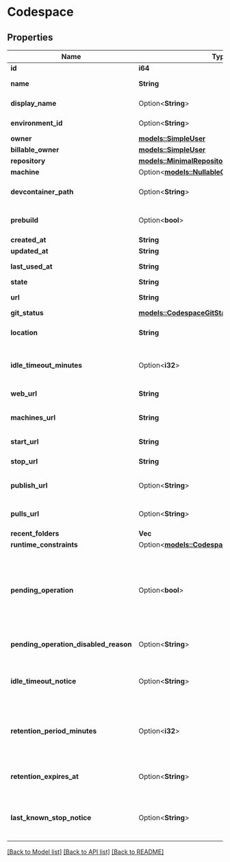 # Codespace

## Properties

Name | Type | Description | Notes
------------ | ------------- | ------------- | -------------
**id** | **i64** |  | 
**name** | **String** | Automatically generated name of this codespace. | 
**display_name** | Option<**String**> | Display name for this codespace. | [optional]
**environment_id** | Option<**String**> | UUID identifying this codespace's environment. | 
**owner** | [**models::SimpleUser**](simple-user.md) |  | 
**billable_owner** | [**models::SimpleUser**](simple-user.md) |  | 
**repository** | [**models::MinimalRepository**](minimal-repository.md) |  | 
**machine** | Option<[**models::NullableCodespaceMachine**](nullable-codespace-machine.md)> |  | 
**devcontainer_path** | Option<**String**> | Path to devcontainer.json from repo root used to create Codespace. | [optional]
**prebuild** | Option<**bool**> | Whether the codespace was created from a prebuild. | 
**created_at** | **String** |  | 
**updated_at** | **String** |  | 
**last_used_at** | **String** | Last known time this codespace was started. | 
**state** | **String** | State of this codespace. | 
**url** | **String** | API URL for this codespace. | 
**git_status** | [**models::CodespaceGitStatus**](codespace_git_status.md) |  | 
**location** | **String** | The initally assigned location of a new codespace. | 
**idle_timeout_minutes** | Option<**i32**> | The number of minutes of inactivity after which this codespace will be automatically stopped. | 
**web_url** | **String** | URL to access this codespace on the web. | 
**machines_url** | **String** | API URL to access available alternate machine types for this codespace. | 
**start_url** | **String** | API URL to start this codespace. | 
**stop_url** | **String** | API URL to stop this codespace. | 
**publish_url** | Option<**String**> | API URL to publish this codespace to a new repository. | [optional]
**pulls_url** | Option<**String**> | API URL for the Pull Request associated with this codespace, if any. | 
**recent_folders** | **Vec<String>** |  | 
**runtime_constraints** | Option<[**models::CodespaceRuntimeConstraints**](codespace_runtime_constraints.md)> |  | [optional]
**pending_operation** | Option<**bool**> | Whether or not a codespace has a pending async operation. This would mean that the codespace is temporarily unavailable. The only thing that you can do with a codespace in this state is delete it. | [optional]
**pending_operation_disabled_reason** | Option<**String**> | Text to show user when codespace is disabled by a pending operation | [optional]
**idle_timeout_notice** | Option<**String**> | Text to show user when codespace idle timeout minutes has been overriden by an organization policy | [optional]
**retention_period_minutes** | Option<**i32**> | Duration in minutes after codespace has gone idle in which it will be deleted. Must be integer minutes between 0 and 43200 (30 days). | [optional]
**retention_expires_at** | Option<**String**> | When a codespace will be auto-deleted based on the \"retention_period_minutes\" and \"last_used_at\" | [optional]
**last_known_stop_notice** | Option<**String**> | The text to display to a user when a codespace has been stopped for a potentially actionable reason. | [optional]

[[Back to Model list]](../README.md#documentation-for-models) [[Back to API list]](../README.md#documentation-for-api-endpoints) [[Back to README]](../README.md)


